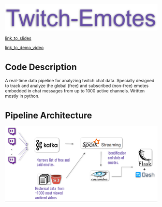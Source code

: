 <p align="center">
<img style="float" src="img/banner.png">
</p>

[link_to_slides](https://www.slideshare.net/slideshow/embed_code/key/gGbeGLC0j0CvZO)

[link_to_demo_video](https://youtu.be/wzxTnE7EMcE)


# Code Description
A real-time data pipeline for analyzing twitch chat data. Specially designed to track and analyze the global (free) and subscribed 
(non-free) emotes embedded in chat messages from up to 1000 active channels. Written mostly in python.

# Pipeline Architecture
<p align="center">
<img style="float" src="img/pipeline.png">
</p>


